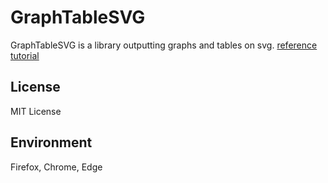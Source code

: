
# GraphTableSVG
GraphTableSVG is a library outputting graphs and tables on svg.
[reference](https://TNishimoto.github.io/GraphTableSVG/typedoc/index.html "reference")
[tutorial](https://TNishimoto.github.io/GraphTableSVG/tutorial.html "tutorial")

## License
MIT License

## Environment
Firefox, Chrome, Edge